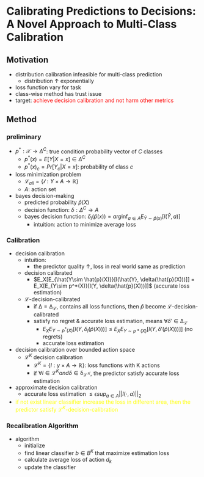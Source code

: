 # Calibrating Predictions to Decisions: A Novel Approach to Multi-Class Calibration

## Motivation
 - distribution calibration infeasible for multi-class prediction 
   - distribution $\uparrow$ exponentially
 - loss function vary for task
 - class-wise method has trust issue
 - target: <font color=red>achieve decision calibration and not harm other metrics</font>

## Method

### preliminary
 - $p^*: \mathcal{X} \rightarrow \Delta^C$: true condition probability vector of $C$ classes
   - $p^*(x) = E[Y|X=x] \in \Delta^C$
   - $p^*(x)_c = Pr[Y_c |X =x]$: probability of class $c$
 - loss minimization problem
   - $\mathcal{L}_{all} = \{\mathcal{l}: Y\times A \rightarrow \mathbb{R}\}$
   - $A$: action set
 - bayes decision-making
   - predicted probability $\hat{p}(X)$
   - decision function: $\delta: \Delta^C \rightarrow A$
   - bayes decision function: $\delta_l(\hat{p}(x)) = arg\inf_{a\in A}E_{\hat{Y}\sim \hat{p}(x)}[l(\hat{Y}, a)]$
     - intuition: action to minimize average loss

### Calibration
 - decision calibration
   - intuition:
     - the predictor quality $\uparrow$, loss in real world same as prediction
   - decision calibrated
     - $E_X[E_{\hat{Y\sim \hat{p}(X)}}[l(\hat{Y}, \delta(\hat{p}(X)))]] = E_X[E_{Y\sim p^*(X)}[l(Y, \delta(\hat{p}(X)))]]$ (accurate loss estimation)
   - $\mathcal{L}$-decision-calibrated
     - if $\mathbb{\Delta} = \mathbb{\Delta}_\mathcal{L}$, contains all loss functions, then $\hat{p}$ become $\mathcal{L}$-decision-calibrated
     - satisfy no regret & accurate loss estimation, means $\forall \delta' \in \mathbb{\Delta}_\mathcal{L}$
       - $E_XE_{Y\sim p^*(X)}[l(Y, \delta_l(\hat{p}(X)))] \leq E_XE_{Y\sim p*(X)}[l(Y, \delta'(\hat{p}(X)))]]$ (no regrets)
       - accurate loss estimation
 - decision calibration over bounded action space
   - $\mathcal{L}^K$ decision calibration
     - $\mathcal{L}^K=\{l: y\times A \rightarrow \mathbb{R}\}$: loss functions with K actions
     - if $\forall l \in \mathcal{L}^K and \delta \in \mathbb{\delta}_\mathcal{L^K}$, the predictor satisfy  accurate loss estimation
 - approximate decision calibration
   - accurate loss estimation $\leq \epsilon sup_{a\in A}||l(\cdot, a)||_2$
 - <font color = yellow>if not exist linear classifier increase the loss in different area, then the predictor satisfy $\mathcal{L}^K$-decision-calibration</font>

### Recalibration Algorithm
 - algorithm
   - initialize
   - find linear classifier $b\in B^K$ that maximize estimation loss
   - calculate average loss of action $d_k$
   - update the classifier